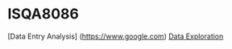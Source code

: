 # ISQA8086
[Data Entry Analysis] (https://www.google.com)
[Data Exploration](https://www.google.com)

